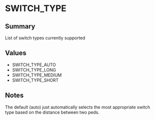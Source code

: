# SWITCH_TYPE

## Summary
List of switch types currently supported

## Values
* SWITCH_TYPE_AUTO
* SWITCH_TYPE_LONG
* SWITCH_TYPE_MEDIUM
* SWITCH_TYPE_SHORT

## Notes
The default (auto) just automatically selects the most appropriate switch type based on the distance between two peds.